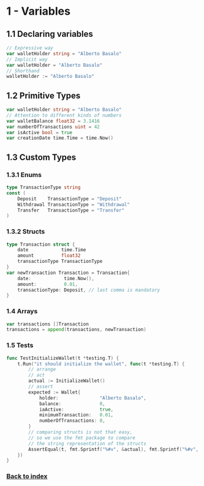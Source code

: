 # 1 - Variables

## 1.1 Declaring variables


```go
// Expressive way
var walletHolder string = "Alberto Basalo"
// Implicit way
var walletHolder = "Alberto Basalo"
// Shorthand
walletHolder := "Alberto Basalo"
```


## 1.2 Primitive Types

```go
var walletHolder string = "Alberto Basalo"
// Attention to different kinds of numbers
var walletBalance float32 = 3.1416
var numberOfTransactions uint = 42
var isActive bool = true
var creationDate time.Time = time.Now()
```

## 1.3 Custom Types


### 1.3.1 Enums

```go
type TransactionType string
const (
	Deposit    TransactionType = "Deposit"
	Withdrawal TransactionType = "Withdrawal"
	Transfer   TransactionType = "Transfer"
)
```

### 1.3.2 Structs


```go
type Transaction struct {
	date            time.Time
	amount          float32
	transactionType TransactionType
}
var newTransaction Transaction = Transaction{
	date:            time.Now(),
	amount:          0.01,
	transactionType: Deposit, // last comma is mandatory
}
```

### 1.4 Arrays

```go
var transactions []Transaction
transactions = append(transactions, newTransaction)
```

### 1.5 Tests

```go
func TestInitializeWallet(t *testing.T) {
	t.Run("it should initialize the wallet", func(t *testing.T) {
		// arrange
		// act
		actual := InitializeWallet()
		// assert
		expected := Wallet{
			holder:               "Alberto Basalo",
			balance:              0,
			iaActive:             true,
			minimumTransaction:   0.01,
			numberOfTransactions: 0,
		}
		// comparing structs is not that easy,
		// so we use the fmt package to compare
		// the string representation of the structs
		AssertEqual(t, fmt.Sprintf("%#v", &actual), fmt.Sprintf("%#v", &expected))
	})
}
```


### [Back to index](https://github.com/AtomicBuilders/gluon/blob/main/docs/index.md)